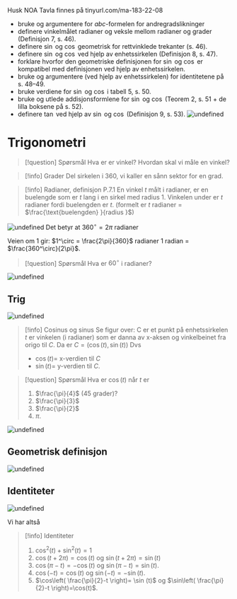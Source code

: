 Husk NOA
Tavla finnes på tinyurl.com/ma-183-22-08

- bruke og argumentere for $abc$-formelen for andregradslikninger
- definere vinkelmålet radianer og veksle mellom radianer og grader (Definisjon 7, s. 46).
- definere $\sin$ og $\cos$ geometrisk for rettvinklede trekanter (s. 46).
- definere $\sin$ og $\cos$ ved hjelp av enhetssirkelen (Definisjon 8, s. 47).
- forklare hvorfor den geometriske definisjonen for $\sin$ og $\cos$ er kompatibel med definisjonen ved hjelp av enhetssirkelen.
- bruke og argumentere (ved hjelp av enhetssirkelen) for identitetene på s. 48–49.
- bruke verdiene for $\sin$ og $\cos$ i tabell 5, s. 50.
- bruke og utlede addisjonsformlene for $\sin$ og $\cos$ (Teorem 2, s. 51 + de lilla boksene på s. 52).
- definere $\tan$ ved hjelp av $\sin$ og $\cos$ (Definisjon 9, s. 53).
![undefined](Files/shapes%20at%2024-08-22%2008.31.17.svg)
# Trigonometri

> [!question] Spørsmål 
> Hva er er vinkel? Hvordan skal vi måle en vinkel?
> 

> [!info] Grader
> Del sirkelen i 360, vi kaller en sånn sektor for en grad. 
> 

  > [!info] Radianer, definisjon P.7.1 
>  En vinkel $t$ målt i radianer, er en buelengde som er $t$ lang i en sirkel med radius $1$.
>  Vinkelen under er $t$ radianer fordi buelengden er $t$. 
>  (formelt er $t$ radianer = $\frac{\text{buelengden} }{radius }$)

![undefined](Files/shapes%20at%2024-08-22%2008.38.10.svg)
Det betyr at $360^\circ = 2\pi \text{ radianer}$

Veien om 1 gir:
$1^\circ = \frac{2\pi}{360}$ radianer
1 radian = $\frac{360^\circ}{2\pi}$.

> [!question] Spørsmål 
> Hva er $60^\circ$ i radianer?  

![undefined](Files/shapes%20at%2024-08-22%2009.01.00.svg)

## Trig

![undefined](Files/Pasted%20image%2020240822085256.png)

> [!info] Cosinus og sinus
> Se figur over:
> C er et punkt på enhetssirkelen
> $t$ er vinkelen (i radianer) som er danna av x-aksen og vinkelbeinet fra origo til $C$. 
> Da er $C = (\cos(t), \sin (t))$
> Dvs
> - $\cos(t)=$ x-verdien til $C$
> - $\sin (t)$= y-verdien til $C$. 
>  

> [!question] Spørsmål 
> Hva er $\cos (t)$ når $t$ er
> 1. $\frac{\pi}{4}$ (45 grader)?
> 2. $\frac{\pi}{3}$
> 3. $\frac{\pi}{2}$
> 4. $\pi$.

![undefined](Files/shapes%20at%2024-08-22%2009.39.14.svg)

## Geometrisk definisjon


![undefined](Files/shapes%20at%2024-08-22%2009.39.25.svg)



## Identiteter



![undefined](Files/shapes%20at%2024-08-22%2009.53.31.svg)


Vi har altså

> [!info] Identiteter 
>  1. $\cos^2(t)+\sin^2(t) = 1$
>  2. $\cos(t+2\pi) = \cos (t)$ og $\sin(t+2\pi) = \sin (t)$
>  3. $\cos(\pi-t) = -\cos (t)$ og $\sin(\pi-t)=\sin (t)$.
>  4. $\cos(-t)=\cos (t)$ og $\sin(-t)=-\sin (t)$.
>  5. $\cos\left( \frac{\pi}{2}-t \right)= \sin (t)$ og $\sin\left( \frac{\pi}{2}-t \right)=\cos(t)$.








